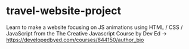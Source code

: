 ﻿# travel-website-project

Learn to make a website focusing on JS animations using HTML / CSS / JavaScript from the The Creative Javascript Course by Dev Ed -> https://developedbyed.com/courses/844150/author_bio
